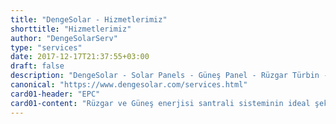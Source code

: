 ```yaml
---
title: "DengeSolar - Hizmetlerimiz"
shorttitle: "Hizmetlerimiz"
author: "DengeSolarServ"
type: "services"
date: 2017-12-17T21:37:55+03:00
draft: false
description: "DengeSolar - Solar Panels - Güneş Panel - Rüzgar Türbin - Services - Hizmetlerimiz"
canonical: "https://www.dengesolar.com/services.html"
card01-header: "EPC"
card01-content: "Rüzgar ve Güneş enerjisi santrali sisteminin ideal şekilde tasarımı, planlanması, iş takvimi dahilinde işlerin yürütülmesi ve tesisin zamanında teslim edilerek devreye alınması konularında EPC olarak bilinen Mühendislik, Tedarik, Planlama, Lojistik, İnşaat ve Kurulum hizmetlerini sunmaktayız."
---
```

